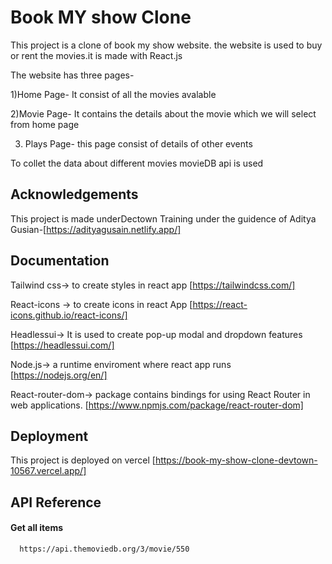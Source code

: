 # Book MY show Clone

This project is a clone of book my show website.
the website is used to buy or rent the movies.it is made with
React.js

The website has three pages-

1)Home Page- It consist of all the movies avalable

2)Movie Page- It contains the details about the movie which we will select from home page

3.  Plays Page- this page consist of details of other events

To collet the data about different movies
movieDB api is used

## Acknowledgements

This project is made underDectown Training
under the guidence of
Aditya Gusian-[https://adityagusain.netlify.app/]

## Documentation

Tailwind css-> to create styles in react app
[https://tailwindcss.com/]

React-icons -> to create icons in react App
[https://react-icons.github.io/react-icons/]

Headlessui-> It is used to create pop-up modal and
dropdown features
[https://headlessui.com/]

Node.js-> a runtime enviroment where react app runs
[https://nodejs.org/en/]

React-router-dom-> package contains bindings for using React Router in web applications.
[https://www.npmjs.com/package/react-router-dom]

## Deployment

This project is deployed on vercel
[https://book-my-show-clone-devtown-10567.vercel.app/]

## API Reference

#### Get all items

```http
  https://api.themoviedb.org/3/movie/550


```
